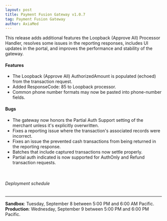 ```yaml
---
layout: post
title: Payment Fusion Gateway v1.0.7
tag: Payment Fusion Gateway
author: AxiaMed
---
```


This release adds additional features the Loopback (Approve All) Processor Handler, resolves some issues in the reporting responses, includes UI updates in the portal, and improves the performance and stability of the gateway. 

#### Features
* The Loopback (Approve All) AuthorizedAmount is populated (echoed) from the transaction request.
* Added ResponseCode: 85 to Loopback processor.
* Common phone number formats may now be pasted into phone-number fields.


#### Bugs
* The gateway now honors the Partial Auth Support setting of the merchant unless it's explicitly overwritten.
* Fixes a reporting issue where the transaction's associated records were incorrect.
* Fixes an issue the prevented cash transactions from being returned in the reporting response.
* Batches that include captured transactions now settle properly.
* Partial auth indicated is now supported for AuthOnly and Refund transaction requests.

&nbsp;  
###### Deployment schedule
* * *
**Sandbox**: Tuesday, September 8 between 5:00 PM and 6:00 AM Pacific.
<br>
**Production**: Wednesday, September 9 between 5:00 PM and 6:00 PM Pacific.
